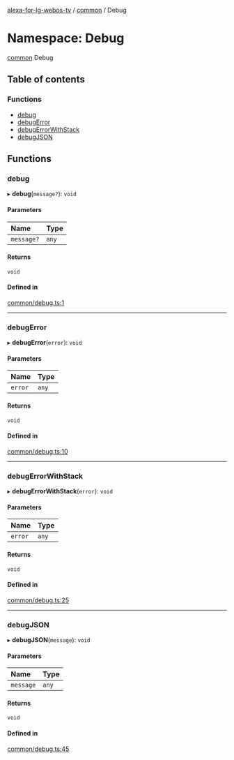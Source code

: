 [alexa-for-lg-webos-tv](../README.md) / [common](common.md) / Debug

# Namespace: Debug

[common](common.md).Debug

## Table of contents

### Functions

- [debug](common.Debug.md#debug)
- [debugError](common.Debug.md#debugerror)
- [debugErrorWithStack](common.Debug.md#debugerrorwithstack)
- [debugJSON](common.Debug.md#debugjson)

## Functions

### debug

▸ **debug**(`message?`): `void`

#### Parameters

| Name | Type |
| :------ | :------ |
| `message?` | `any` |

#### Returns

`void`

#### Defined in

[common/debug.ts:1](https://github.com/pebender/alexa-for-lg-webos-tv/blob/ed6e832de9301ef89b625820a22ad4e5b6c0e1d9/src/common/debug.ts#L1)

___

### debugError

▸ **debugError**(`error`): `void`

#### Parameters

| Name | Type |
| :------ | :------ |
| `error` | `any` |

#### Returns

`void`

#### Defined in

[common/debug.ts:10](https://github.com/pebender/alexa-for-lg-webos-tv/blob/ed6e832de9301ef89b625820a22ad4e5b6c0e1d9/src/common/debug.ts#L10)

___

### debugErrorWithStack

▸ **debugErrorWithStack**(`error`): `void`

#### Parameters

| Name | Type |
| :------ | :------ |
| `error` | `any` |

#### Returns

`void`

#### Defined in

[common/debug.ts:25](https://github.com/pebender/alexa-for-lg-webos-tv/blob/ed6e832de9301ef89b625820a22ad4e5b6c0e1d9/src/common/debug.ts#L25)

___

### debugJSON

▸ **debugJSON**(`message`): `void`

#### Parameters

| Name | Type |
| :------ | :------ |
| `message` | `any` |

#### Returns

`void`

#### Defined in

[common/debug.ts:45](https://github.com/pebender/alexa-for-lg-webos-tv/blob/ed6e832de9301ef89b625820a22ad4e5b6c0e1d9/src/common/debug.ts#L45)
